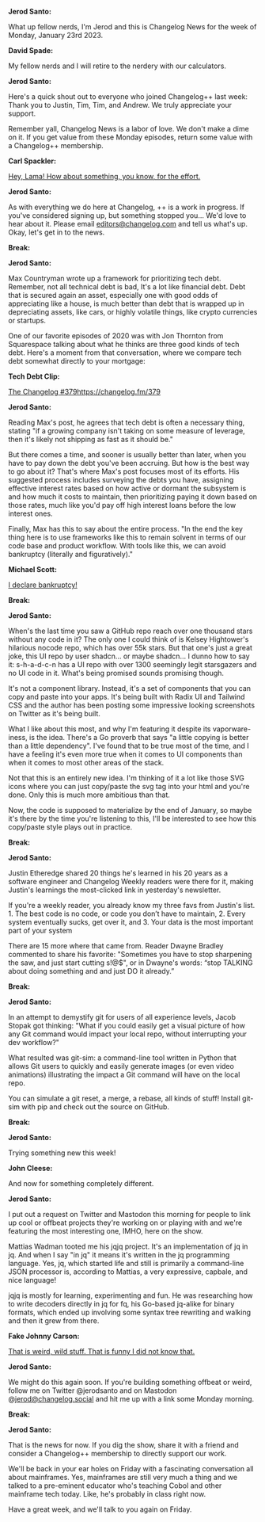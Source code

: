 
**Jerod Santo:**

What up fellow nerds, I'm Jerod and this is Changelog News for the week of Monday, January 23rd 2023.

**David Spade:**

My fellow nerds and I will retire to the nerdery with our calculators.

**Jerod Santo:**

Here's a quick shout out to everyone who joined Changelog++ last week: Thank you to Justin, Tim, Tim, and Andrew. We truly appreciate your support.

Remember yall, Changelog News is a labor of love. We don't make a dime on it. If you get value from these Monday episodes, return some value with a Changelog++ membership.

**Carl Spackler:**

[Hey, Lama! How about something, you know, for the effort.](https://www.youtube.com/watch?v=TkLH56VlKT0)

**Jerod Santo:**

As with everything we do here at Changelog, ++ is a work in progress. If you've considered signing up, but something stopped you... We'd love to hear about it. Please email editors@changelog.com and tell us what's up. Okay, let's get in to the news.

**Break:**

**Jerod Santo:**

Max Countryman wrote up a framework for prioritizing tech debt. Remember, not all technical debt is bad, It's a lot like financial debt. Debt that is secured again an asset, especially one with good odds of appreciating like a house, is much better than debt that is wrapped up in depreciating assets, like cars, or highly volatile things, like crypto currencies or startups.

One of our favorite episodes of 2020 was with Jon Thornton from Squarespace talking about what he thinks are three good kinds of tech debt. Here's a moment from that conversation, where we compare tech debt somewhat directly to your mortgage:

**Tech Debt Clip:**

[The Changelog #379]()https://changelog.fm/379

**Jerod Santo:**

Reading Max's post, he agrees that tech debt is often a necessary thing, stating "if a growing company isn't taking on some measure of leverage, then it's likely not shipping as fast as it should be."

But there comes a time, and sooner is usually better than later, when you have to pay down the debt you've been accruing. But how is the best way to go about it? That's where Max's post focuses most of its efforts. His suggested process includes surveying the debts you have, assigning effective interest rates based on how active or dormant the subsystem is and how much it costs to maintain, then prioritizing paying it down based on those rates, much like you'd pay off high interest loans before the low interest ones.

Finally, Max has this to say about the entire process. "In the end the key thing here is to use frameworks like this to remain solvent in terms of our code base and product workflow. With tools like this, we can avoid bankruptcy (literally and figuratively)."

**Michael Scott:**

[I declare bankruptcy!](https://www.youtube.com/watch?v=T_d3teq6pWw)

**Break:**

**Jerod Santo:**

When's the last time you saw a GitHub repo reach over one thousand stars without any code in it? The only one I could think of is Kelsey Hightower's hilarious nocode repo, which has over 55k stars. But that one's just a great joke, this UI repo by user shadcn... or maybe shadcn... I dunno how to say it: s-h-a-d-c-n has a UI repo with over 1300 seemingly legit starsgazers and no UI code in it. What's being promised sounds promising though.

It's not a component library. Instead, it's a set of components that you can copy and paste into your apps. It's being built with Radix UI and Tailwind CSS and the author has been posting some impressive looking screenshots on Twitter as it's being built.

What I like about this most, and why I'm featuring it despite its vaporware-iness, is the idea. There's a Go proverb that says "a little copying is better than a little dependency". I've found that to be true most of the time, and I have a feeling it's even more true when it comes to UI components than when it comes to most other areas of the stack.

Not that this is an entirely new idea. I'm thinking of it a lot like those SVG icons where you can just copy/paste the svg tag into your html and you're done. Only this is much more ambitious than that.

Now, the code is supposed to materialize by the end of January, so maybe it's there by the time you're listening to this, I'll be interested to see how this copy/paste style plays out in practice.

**Break:**

**Jerod Santo:**

Justin Etheredge shared 20 things he's learned in his 20 years as a software engineer and Changelog Weekly readers were there for it, making Justin's learnings the most-clicked link in yesterday's newsletter.

If you're a weekly reader, you already know my three favs from Justin's list. 1. The best code is no code, or code you don’t have to maintain, 2. Every system eventually sucks, get over it, and 3. Your data is the most important part of your system

There are 15 more where that came from. Reader Dwayne Bradley commented to share his favorite: "Sometimes you have to stop sharpening the saw, and just start cutting s!@$", or in Dwayne's words: “stop TALKING about doing something and and just DO it already.”

**Break:**

**Jerod Santo:**

In an attempt to demystify git for users of all experience levels, Jacob Stopak got thinking: "What if you could easily get a visual picture of how any Git command would impact your local repo, without interrupting your dev workflow?"

What resulted was git-sim: a command-line tool written in Python that allows Git users to quickly and easily generate images (or even video animations) illustrating the impact a Git command will have on the local repo.

You can simulate a git reset, a merge, a rebase, all kinds of stuff! Install git-sim with pip and check out the source on GitHub.

**Break:**

**Jerod Santo:**

Trying something new this week!

**John Cleese:**

And now for something completely different.

**Jerod Santo:**

I put out a request on Twitter and Mastodon this morning for people to link up cool or offbeat projects they're working on or playing with and we're featuring the most interesting one, IMHO, here on the show.

Mattias Wadman tooted me his jqjq project. It's an implementation of jq in jq. And when I say "in jq" it means it's written in the jq programming language. Yes, jq, which started life and still is primarily a command-line JSON processor is, according to Mattias, a very expressive, capbale, and nice language!

jqjq is mostly for learning, experimenting and fun. He was researching how to write decoders directly in jq for fq, his Go-based jq-alike for binary formats, which ended up involving some syntax tree rewriting and walking and then it grew from there.

**Fake Johnny Carson:**

[That is weird, wild stuff. That is funny I did not know that.](https://www.youtube.com/watch?v=Sas71tmPFAs)

**Jerod Santo:**

We might do this again soon. If you're building something offbeat or weird, follow me on Twitter @jerodsanto and on Mastodon @jerod@changelog.social and hit me up with a link some Monday morning.

**Break:**

**Jerod Santo:**

That is the news for now. If you dig the show, share it with a friend and consider a Changelog++ membership to directly support our work.

We'll be back in your ear holes on Friday with a fascinating conversation all about mainframes. Yes, mainframes are still very much a thing and we talked to a pre-eminent educator who's teaching Cobol and other mainframe tech today. Like, he's probably in class right now.

Have a great week, and we'll talk to you again on Friday.
